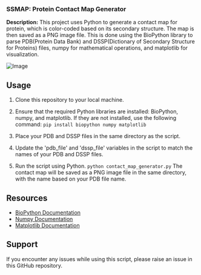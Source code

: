 ### SSMAP: Protein Contact Map Generator ###

**Description:** This project uses Python to generate a contact map for protein, which is color-coded based on its secondary structure. The map is then saved as a PNG image file. This is done using the BioPython library to parse PDB(Protein Data Bank) and DSSP(Dictionary of Secondary Structure for Proteins) files, numpy for mathematical operations, and matplotlib for visualization.

![Image](https://user-images.githubusercontent.com/26382402/255214871-2a430882-1989-4d99-800e-2def4ccafa57.png)

## Usage ##

1. Clone this repository to your local machine.
2. Ensure that the required Python libraries are installed: BioPython, numpy, and matplotlib. If they are not installed, use the following command:
`pip install biopython numpy matplotlib`

1. Place your PDB and DSSP files in the same directory as the script.
2. Update the 'pdb_file' and 'dssp_file' variables in the script to match the names of your PDB and DSSP files.
3. Run the script using Python.
`python contact_map_generator.py`
The contact map will be saved as a PNG image file in the same directory, with the name based on your PDB file name. 
## Resources ##

- [BioPython Documentation](https://biopython.org/wiki/Documentation)
- [Numpy Documentation](https://numpy.org/doc/)
- [Matplotlib Documentation](https://matplotlib.org/stable/users/index.html)

## Support ##

If you encounter any issues while using this script, please raise an issue in this GitHub repository.
